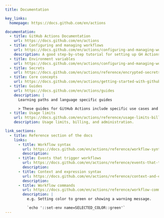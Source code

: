 ```yaml
---
title: Documentation

key_links:
  homepage: https://docs.github.com/en/actions

documentation:
  - title: GitHub Actions Documentation
    url: https://docs.github.com/en/actions
  - title: Configuring and managing workflows
    url: https://docs.github.com/en/actions/configuring-and-managing-workflows/configuring-a-workflow
    description: A good step-by-step tutorial for setting up GH Actions
  - title: Environment variables
    url: https://docs.github.com/en/actions/configuring-and-managing-workflows/using-environment-variables
  - title: Secrets
    url: https://docs.github.com/en/actions/reference/encrypted-secrets
  - title: Core concepts
    url: https://docs.github.com/en/actions/getting-started-with-github-actions/core-concepts-for-github-actions
  - title: Guides
    url: https://docs.github.com/en/actions/guides
    description: |
      Learning paths and language specific guides

      > These guides for GitHub Actions include specific use cases and examples to help you configure workflows.
  - title: Usage limits
    url: https://docs.github.com/en/actions/reference/usage-limits-billing-and-administration
    description: Usage limits, billing, and administration.

link_sections:
  - title: Reference section of the docs
    links:
      - title: Workflow syntax
        url: https://docs.github.com/en/actions/reference/workflow-syntax-for-github-actions
        description:
      - title: Events that trigger workflows
        url: https://docs.github.com/en/actions/reference/events-that-trigger-workflows
        description:
      - title: Context and expression syntax
        url: https://docs.github.com/en/actions/reference/context-and-expression-syntax-for-github-actions
        description:
      - title: Workflow commands
        url: https://docs.github.com/en/actions/reference/workflow-commands-for-github-actions
        description: |
          e.g. Setting color to green or showing a warning message.

          `echo '::set-env name=SELECTED_COLOR::green'`
---
```


